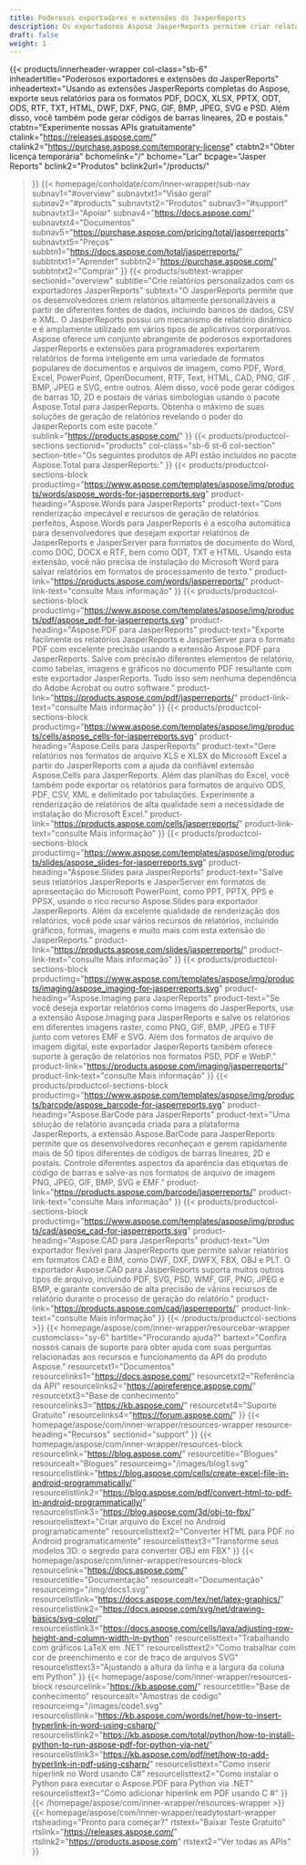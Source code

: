 ```yaml
---
title: Poderosos exportadores e extensões do JasperReports
description: Os exportadores Aspose JasperReports permitem criar relatórios dinâmicos nos formatos PDF, Word, Excel, PowerPoint, PNG, GIF, JPEG, CAD e SVG, códigos de barras 1D e 2D.
draft: false
weight: 1
---
```

{{< products/innerheader-wrapper col-class="sb-6"
  inheadertitle="Poderosos exportadores e extensões do JasperReports"
  inheadertext="Usando as extensões JasperReports completas do Aspose, exporte seus relatórios para os formatos PDF, DOCX, XLSX, PPTX, ODT, ODS, RTF, TXT, HTML, DWF, DXF, PNG, GIF, BMP, JPEG, SVG e PSD. Além disso, você também pode gerar códigos de barras lineares, 2D e postais."
  ctabtn="Experimente nossas APIs gratuitamente"
  ctalink="https://releases.aspose.com/"
  ctalink2="https://purchase.aspose.com/temporary-license"
  ctabtn2="Obter licença temporária"
  bchomelink="/"
  bchome="Lar"
  bcpage="Jasper Reports"
  bclink2="Produtos"
  bclink2url="/products/"
  >}}
  {{< homepage/conholdate/com/inner-wrapper/sub-nav 
subnav1="#overview"
subnavtxt1="Visão geral" 
subnav2="#products"
subnavtxt2="Produtos" 
subnav3="#support"
subnavtxt3="Apoiar" 
subnav4="https://docs.aspose.com/"
subnavtxt4="Documentos" 
subnav5="https://purchase.aspose.com/pricing/total/jasperreports"
subnavtxt5="Preços" 
subbtn1="https://docs.aspose.com/total/jasperreports/"
subbtntxt1="Aprender"
subbtn2="https://purchase.aspose.com/"
subbtntxt2="Comprar"
>}}
   {{< products/subtext-wrapper
   sectionid="overview" 
   subtitle="Crie relatórios personalizados com os exportadores JasperReports"
   subtext="O JasperReports permite que os desenvolvedores criem relatórios altamente personalizáveis a partir de diferentes fontes de dados, incluindo bancos de dados, CSV e XML. O JasperReports possui um mecanismo de relatório dinâmico e é amplamente utilizado em vários tipos de aplicativos corporativos. Aspose oferece um conjunto abrangente de poderosos exportadores JasperReports e extensões para programadores exportarem relatórios de forma inteligente em uma variedade de formatos populares de documentos e arquivos de imagem, como PDF, Word, Excel, PowerPoint, OpenDocument, RTF, Text, HTML, CAD, PNG, GIF , BMP, JPEG e SVG, entre outros. Além disso, você pode gerar códigos de barras 1D, 2D e postais de várias simbologias usando o pacote Aspose.Total para JasperReports. Obtenha o máximo de suas soluções de geração de relatórios revelando o poder do JasperReports com este pacote."
   sublink="https://products.aspose.com/"
   >}} 
{{< products/productcol-sections
sectionid="products" 
col-class="sb-6 st-6 col-section"
section-title="Os seguintes produtos de API estão incluídos no pacote Aspose.Total para JasperReports:"
>}}
{{< products/productcol-sections-block
productimg="https://www.aspose.com/templates/aspose/img/products/words/aspose_words-for-jasperreports.svg"
product-heading="Aspose.Words para JasperReports"
product-text="Com renderização impecável e recursos de geração de relatórios perfeitos, Aspose.Words para JasperReports é a escolha automática para desenvolvedores que desejam exportar relatórios de JasperReports e JasperServer para formatos de documento do Word, como DOC, DOCX e RTF, bem como ODT, TXT e HTML. Usando esta extensão, você não precisa de instalação do Microsoft Word para salvar relatórios em formatos de processamento de texto."
product-link="https://products.aspose.com/words/jasperreports/"
product-link-text="consulte Mais informação"
>}}
{{< products/productcol-sections-block
productimg="https://www.aspose.com/templates/aspose/img/products/pdf/aspose_pdf-for-jasperreports.svg"
product-heading="Aspose.PDF para JasperReports"
product-text="Exporte facilmente os relatórios JasperReports e JasperServer para o formato PDF com excelente precisão usando a extensão Aspose.PDF para JasperReports. Salve com precisão diferentes elementos de relatório, como tabelas, imagens e gráficos no documento PDF resultante com este exportador JasperReports. Tudo isso sem nenhuma dependência do Adobe Acrobat ou outro software."
product-link="https://products.aspose.com/pdf/jasperreports/"
product-link-text="consulte Mais informação"
>}}
{{< products/productcol-sections-block
productimg="https://www.aspose.com/templates/aspose/img/products/cells/aspose_cells-for-jasperreports.svg"
product-heading="Aspose.Cells para JasperReports"
product-text="Gere relatórios nos formatos de arquivo XLS e XLSX do Microsoft Excel a partir do JasperReports com a ajuda da confiável extensão Aspose.Cells para JasperReports. Além das planilhas do Excel, você também pode exportar os relatórios para formatos de arquivo ODS, PDF, CSV, XML e delimitado por tabulações. Experimente a renderização de relatórios de alta qualidade sem a necessidade de instalação do Microsoft Excel."
product-link="https://products.aspose.com/cells/jasperreports/"
product-link-text="consulte Mais informação"
>}}
{{< products/productcol-sections-block
productimg="https://www.aspose.com/templates/aspose/img/products/slides/aspose_slides-for-jasperreports.svg"
product-heading="Aspose.Slides para JasperReports"
product-text="Salve seus relatórios JasperReports e JasperServer em formatos de apresentação do Microsoft PowerPoint, como PPT, PPTX, PPS e PPSX, usando o rico recurso Aspose.Slides para exportador JasperReports. Além da excelente qualidade de renderização dos relatórios, você pode usar vários recursos de relatórios, incluindo gráficos, formas, imagens e muito mais com esta extensão do JasperReports."
product-link="https://products.aspose.com/slides/jasperreports/"
product-link-text="consulte Mais informação"
>}}
{{< products/productcol-sections-block
productimg="https://www.aspose.com/templates/aspose/img/products/imaging/aspose_imaging-for-jasperreports.svg"
product-heading="Aspose.Imaging para JasperReports"
product-text="Se você deseja exportar relatórios como imagens do JasperReports, use a extensão Aspose.Imaging para JasperReports e salve os relatórios em diferentes imagens raster, como PNG, GIF, BMP, JPEG e TIFF junto com vetores EMF e SVG. Além dos formatos de arquivo de imagem digital, este exportador JasperReports também oferece suporte à geração de relatórios nos formatos PSD, PDF e WebP."
product-link="https://products.aspose.com/imaging/jasperreports/"
product-link-text="consulte Mais informação"
>}}
{{< products/productcol-sections-block
productimg="https://www.aspose.com/templates/aspose/img/products/barcode/aspose_barcode-for-jasperreports.svg"
product-heading="Aspose.BarCode para JasperReports"
product-text="Uma solução de relatório avançada criada para a plataforma JasperReports, a extensão Aspose.BarCode para JasperReports permite que os desenvolvedores reconheçam e gerem rapidamente mais de 50 tipos diferentes de códigos de barras lineares, 2D e postais. Controle diferentes aspectos da aparência das etiquetas de código de barras e salve-as nos formatos de arquivo de imagem PNG, JPEG, GIF, BMP, SVG e EMF."
product-link="https://products.aspose.com/barcode/jasperreports/"
product-link-text="consulte Mais informação"
>}} 
{{< products/productcol-sections-block
productimg="https://www.aspose.com/templates/aspose/img/products/cad/aspose_cad-for-jasperreports.svg"
product-heading="Aspose.CAD para JasperReports"
product-text="Um exportador flexível para JasperReports que permite salvar relatórios em formatos CAD e BIM, como DWF, DXF, DWFX, FBX, OBJ e PLT. O exportador Aspose.CAD para JasperReports suporta muitos outros tipos de arquivo, incluindo PDF, SVG, PSD, WMF, GIF, PNG, JPEG e BMP, e garante conversão de alta precisão de vários recursos de relatório durante o processo de geração do relatório."
product-link="https://products.aspose.com/cad/jasperreports/"
product-link-text="consulte Mais informação"
>}}
{{< /products/productcol-sections >}}
{{< homepage/aspose/com/inner-wrapper/resourcebar-wrapper
customclass="sy-6"
bartitle="Procurando ajuda?"
bartext="Confira nossos canais de suporte para obter ajuda com suas perguntas relacionadas aos recursos e funcionamento da API do produto Aspose."
resourcetxt1="Documentos"
resourcelinks1="https://docs.aspose.com/"
resourcetxt2="Referência da API"
resourcelinks2="https://apireference.aspose.com/"
resourcetxt3="Base de conhecimento"
resourcelinks3="https://kb.aspose.com/"
resourcetxt4="Suporte Gratuito"
resourcelinks4="https://forum.aspose.com/"
>}}
{{< homepage/aspose/com/inner-wrapper/resources-wrapper
resource-heading="Recursos"
sectionid="support"
>}}
{{< homepage/aspose/com/inner-wrapper/resources-block 
resourcelink="https://blog.aspose.com/"
resourcetitle="Blogues"
resourcealt="Blogues"
resourceimg="/images/blog1.svg"
resourcelistlink="https://blog.aspose.com/cells/create-excel-file-in-android-programmatically/" 
resourcelistlink2="https://blog.aspose.com/pdf/convert-html-to-pdf-in-android-programmatically/" 
resourcelistlink3="https://blog.aspose.com/3d/obj-to-fbx/"
resourcelisttext="Criar arquivo do Excel no Android programaticamente"
resourcelisttext2="Converter HTML para PDF no Android programaticamente"
resourcelisttext3="Transforme seus modelos 3D: o segredo para converter OBJ em FBX"
>}}
{{< homepage/aspose/com/inner-wrapper/resources-block 
resourcelink="https://docs.aspose.com/"
resourcetitle="Documentação"
resourcealt="Documentação"
resourceimg="/img/docs1.svg"
resourcelistlink="https://docs.aspose.com/tex/net/latex-graphics/" 
resourcelistlink2="https://docs.aspose.com/svg/net/drawing-basics/svg-color/" 
resourcelistlink3="https://docs.aspose.com/cells/java/adjusting-row-height-and-column-width-in-python"
resourcelisttext="Trabalhando com gráficos LaTeX em .NET"
resourcelisttext2="Como trabalhar com cor de preenchimento e cor de traço de arquivos SVG"
resourcelisttext3="Ajustando a altura da linha e a largura da coluna em Python"
>}}
{{< homepage/aspose/com/inner-wrapper/resources-block 
resourcelink="https://kb.aspose.com/"
resourcetitle="Base de conhecimento"
resourcealt="Amostras de código"
resourceimg="/images/code1.svg"
resourcelistlink="https://kb.aspose.com/words/net/how-to-insert-hyperlink-in-word-using-csharp/" 
resourcelistlink2="https://kb.aspose.com/total/python/how-to-install-python-to-run-aspose-pdf-for-python-via-net/" 
resourcelistlink3="https://kb.aspose.com/pdf/net/how-to-add-hyperlink-in-pdf-using-csharp/"
resourcelisttext="Como inserir hiperlink no Word usando C#"
resourcelisttext2="Como instalar o Python para executar o Aspose.PDF para Python via .NET"
resourcelisttext3="Como adicionar hiperlink em PDF usando C #"
>}}
{{< /homepage/aspose/com/inner-wrapper/resources-wrapper >}}
{{< homepage/aspose/com/inner-wrapper/readytostart-wrapper
rtsheading="Pronto para começar?"
rtstext="Baixar Teste Gratuito"
rtslink="https://releases.aspose.com/"
rtslink2="https://products.aspose.com"
rtstext2="Ver todas as APIs"
>}}
